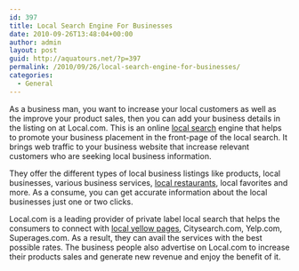 ```yaml
---
id: 397
title: Local Search Engine For Businesses
date: 2010-09-26T13:48:04+00:00
author: admin
layout: post
guid: http://aquatours.net/?p=397
permalink: /2010/09/26/local-search-engine-for-businesses/
categories:
  - General
---
```

As a business man, you want to increase your local customers as well as the improve your product sales, then you can add your business details in the listing on at Local.com. This is an online [local search](http://www.local.com) engine that helps to promote your business placement in the front-page of the local search. It brings web traffic to your business website that increase relevant customers who are seeking local business information.

They offer the different types of local business listings like products, local businesses, various business services, [local restaurants](http://www.local.com), local favorites and more. As a consume, you can get accurate information about the local businesses just one or two clicks.

Local.com is a leading provider of private label local search that helps the consumers to connect with [local yellow pages](http://www.local.com), Citysearch.com, Yelp.com, Superages.com. As a result, they can avail the services with the best possible rates. The business people also advertise on Local.com to increase their products sales and generate new revenue and enjoy the benefit of it.